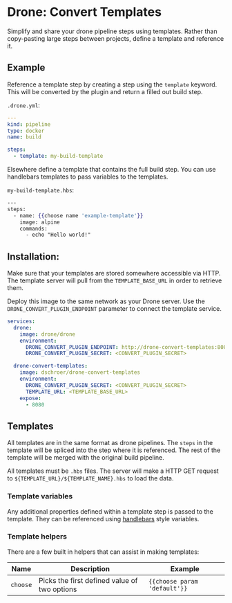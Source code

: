 # Drone: Convert Templates

Simplify and share your drone pipeline steps using templates. Rather than copy-pasting large steps between projects, define a template and reference it. 

## Example

Reference a template step by creating a step using the `template` keyword. This will be converted by the plugin and return a filled out build step.

`.drone.yml`:

```yml
---
kind: pipeline
type: docker
name: build

steps:
  - template: my-build-template
```

Elsewhere define a template that contains the full build step. You can use handlebars templates to pass variables to the templates. 

`my-build-template.hbs`:

```hbs
---
steps:
  - name: {{choose name 'example-template'}}
    image: alpine
    commands:
      - echo "Hello world!"
```

## Installation:

Make sure that your templates are stored somewhere accessible via HTTP. The template server will pull from the `TEMPLATE_BASE_URL` in order to retrieve them. 

Deploy this image to the same network as your Drone server. Use the `DRONE_CONVERT_PLUGIN_ENDPOINT` parameter to connect the template service.

```yaml
services:
  drone:
    image: drone/drone
    environment:
      DRONE_CONVERT_PLUGIN_ENDPOINT: http://drone-convert-templates:8080/
      DRONE_CONVERT_PLUGIN_SECRET: <CONVERT_PLUGIN_SECRET>

  drone-convert-templates:
    image: dschroer/drone-convert-templates
    environment:
      DRONE_CONVERT_PLUGIN_SECRET: <CONVERT_PLUGIN_SECRET>
      TEMPLATE_URL: <TEMPLATE_BASE_URL>
    expose:
      - 8080
```

## Templates

All templates are in the same format as drone pipelines. The `steps` in the template will be spliced into the step where it is referenced. The rest of the template will be merged with the original build pipeline.

All templates must be `.hbs` files. The server will make a HTTP GET request to `${TEMPLATE_URL}/${TEMPLATE_NAME}.hbs` to load the data.

### Template variables

Any additional properties defined within a template step is passed to the template. They can be referenced using [handlebars](https://handlebarsjs.com/) style variables. 

### Template helpers

There are a few built in helpers that can assist in making templates:

|Name|Description|Example|
|---|---|---|
|`choose`|Picks the first defined value of two options| `{{choose param 'default'}}` |